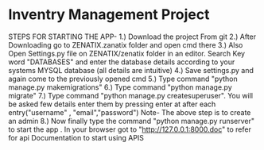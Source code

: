 # Inventry Management Project

STEPS FOR STARTING THE APP-
1.) Download the project From git
2.) After Downloading go to ZENATIX.zanatix folder and open cmd there
3.) Also Open Settings.py file on ZENATIX/zenatix folder in an editor. Search Key word "DATABASES" and enter the database details according to your systems MYSQL database (all details are intuitive)
4.) Save settings.py and again come to the previously opened cmd
5.) Type command "python manage.py makemigrations"
6.) Type command "python manage.py migrate"
7.) Type command "python manage.py createsuperuser". You will be asked few details enter them by pressing enter at after each entry("username" , "email","password")
Note- The above step is to create an admin
8.) Now finally type the command "python manage.py runserver" to start the app . In your browser got to "http://127.0.0.1:8000.doc" to refer for api Documentation to start using APIS

